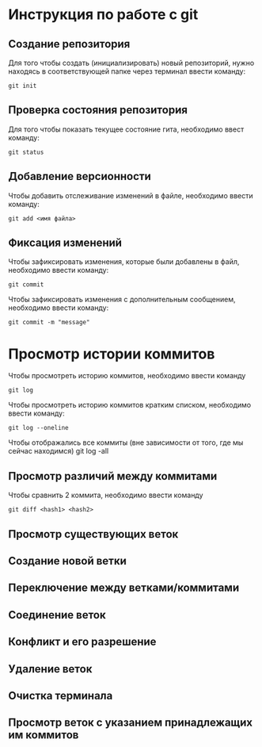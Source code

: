 # **Инструкция по работе с git**

## Создание репозитория

Для того чтобы создать (инициализировать) новый репозиторий, нужно находясь в соответствующей папке через терминал ввести команду:

    git init

## Проверка состояния репозитория

Для того чтобы показать текущее состояние гита, необходимо ввест команду:

    git status

## Добавление версионности

Чтобы добавить отслеживание изменений в файле, необходимо ввести команду:

    git add <имя файла>

## Фиксация изменений

Чтобы зафиксировать изменения, которые были добавлены в файл, необходимо ввести команду:

    git commit

Чтобы зафиксировать изменения с дополнительным сообщением, необходимо ввести команду:

    git commit -m "message"

# Просмотр истории коммитов

Чтобы просмотреть историю коммитов, необходимо ввести команду

    git log

Чтобы просмотреть историю коммитов кратким списком, необходимо ввести команду:

    git log --oneline

Чтобы отображались все коммиты (вне зависимости от того, где мы сейчас находимся)
    git log -all

## Просмотр различий между коммитами

Чтобы сравнить 2 коммита, необходимо ввести команду

    git diff <hash1> <hash2>

## Просмотр существующих веток

## Создание новой ветки

## Переключение между ветками/коммитами

## Соединение веток

## Конфликт и его разрешение

## Удаление веток

## Очистка терминала

## Просмотр веток с указанием принадлежащих им коммитов
